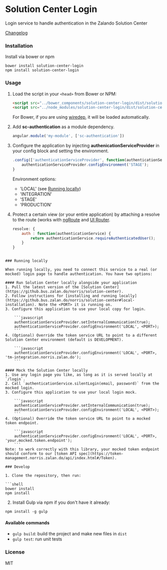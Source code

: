 # Solution Center Login
Login service to handle authentication in the Zalando Solution Center

[Changelog](CHANGELOG.md)

### Installation

Install via bower or npm

```shell
bower install solution-center-login
npm install solution-center-login
```

### Usage

1. Load the script in your `<head>` from Bower or NPM:

    ```html
    <script src="../bower_components/solution-center-login/dist/solution-center-login.js"></script>
    <script src="../node_modules/solution-center-login/dist/solution-center-login.js"></script>
    ```
    For Bower, if you are using [wiredep](https://github.com/taptapship/wiredep), it will be loaded automatically.

2. Add **sc-authentication** as a module dependency.

    ```javascript
    angular.module('my-module', ['sc-authentication'])
    ```

3. Configure the application by injecting **authenicationServiceProvider** in your config block and setting the environment.

    ```javascript
    .config(['authenticationServiceProvider', function(authenticationServiceProvider) {
        authenticationServiceProvider.configEnvironment('STAGE');
    }
    ```
    Environment options:
    * 'LOCAL' (see [Running locally](#running-locally))
    * 'INTEGRATION'
    * 'STAGE'
    * 'PRODUCTION'

4. Protect a certain view (or your entire application) by attaching a resolve to the route (works with [ngRoute](https://docs.angularjs.org/api/ngRoute/provider/$routeProvider) and [UI Router](https://github.com/angular-ui/ui-router).

    ```javascript
    resolve: {
        auth : function(authenticationService) {
            return authenticationService.requireAuthenticatedUser();
        }
    }
```    

### Running locally

When running locally, you need to connect this service to a real (or mocked) login page to handle authentication. You have two options:

#### Run Solution Center locally alongside your application
1. Pull the latest version of the [Solution Center](https://github.bus.zalan.do/norris/solution-center).
2. Follow instructions for [installing and running locally](https://github.bus.zalan.do/norris/solution-center#local-installation). Note the <PORT> it is running on.
3. Configure this application to use your local copy for login.

    ```javascript
    authenticationServiceProvider.setInternalCommunication(true);
    authenticationServiceProvider.configEnvironment('LOCAL', <PORT>);
    ```
4. (Optional) Override the token service URL to point to a different Solution Center environment (default is DEVELOPMENT).

    ```javascript
    authenticationServiceProvider.configEnvironment('LOCAL', <PORT>, 'tm-integration.norris.zalan.do');
    ```

#### Mock the Solution Center locally
1. Use any login page you like, as long as it is served locally at `/login`.
2. Call `authenticationService.silentLogin(email, password)` from the mocked login.
3. Configure this application to use your local login mock.

    ```javascript
    authenticationServiceProvider.setInternalCommunication(true);
    authenticationServiceProvider.configEnvironment('LOCAL', <PORT>);
    ```
4. (Optional) Override the token service URL to point to a mocked token endpoint.

    ```javascript
    authenticationServiceProvider.configEnvironment('LOCAL', <PORT>, 'your.mocked.token.endpoint');
    ```
Note: to work correctly with this library, your mocked token endpoint should conform to our [token API spec](https://token-management.norris.zalan.do/api/index.html#/Token).

### Develop

1. Clone the repository, then run:

```shell
bower install
npm install
```

2. Install Gulp via npm if you don't have it already:

```shell
npm install -g gulp
```

#### Available commands

* `gulp build`: build the project and make new files in `dist`
* `gulp test`: run unit tests

### License
MIT
